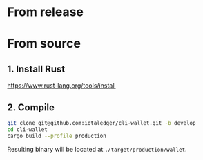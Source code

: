 # From release

# From source

## 1. Install Rust

https://www.rust-lang.org/tools/install

## 2. Compile

```sh
git clone git@github.com:iotaledger/cli-wallet.git -b develop
cd cli-wallet
cargo build --profile production
```

Resulting binary will be located at `./target/production/wallet`.
